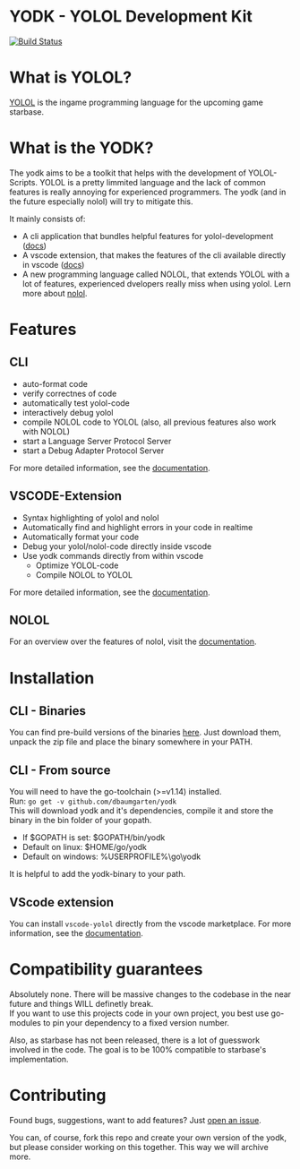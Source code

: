 # YODK - YOLOL Development Kit
[![Build Status](https://travis-ci.com/dbaumgarten/yodk.svg?branch=master)](https://travis-ci.com/dbaumgarten/yodk)

# What is YOLOL?
[YOLOL](https://wiki.starbasegame.com/index.php/YOLOL) is the ingame programming language for the upcoming game starbase.

# What is the YODK?
The yodk aims to be a toolkit that helps with the development of YOLOL-Scripts. YOLOL is a pretty limmited language and the lack of common features is really annoying for experienced programmers. The yodk (and in the future especially nolol) will try to mitigate this.  

It mainly consists of:
- A cli application that bundles helpful features for yolol-development ([docs](https://dbaumgarten.github.io/yodk/#/cli))
- A vscode extension, that makes the features of the cli available directly in vscode ([docs](https://dbaumgarten.github.io/yodk/#/vscode-yolol))
- A new programming language called NOLOL, that extends YOLOL with a lot of features, experienced dvelopers really miss when using yolol. Lern more about [nolol](https://dbaumgarten.github.io/yodk/#/nolol).

# Features

## CLI
- auto-format code
- verify correctnes of code
- automatically test yolol-code
- interactively debug yolol
- compile NOLOL code to YOLOL (also, all previous features also work with NOLOL)
- start a Language Server Protocol Server
- start a Debug Adapter Protocol Server

For more detailed information, see the [documentation](https://dbaumgarten.github.io/yodk/#/cli).

## VSCODE-Extension
- Syntax highlighting of yolol and nolol
- Automatically find and highlight errors in your code in realtime
- Automatically format your code
- Debug your yolol/nolol-code directly inside vscode
- Use yodk commands directly from within vscode
    - Optimize YOLOL-code
    - Compile NOLOL to YOLOL

For more detailed information, see the [documentation](https://dbaumgarten.github.io/yodk/#/vscode-yolol).

## NOLOL
For an overview over the features of nolol, visit the [documentation](https://dbaumgarten.github.io/yodk/#/nolol).

# Installation

## CLI - Binaries
You can find pre-build versions of the binaries [here](https://github.com/dbaumgarten/yodk/releases).
Just download them, unpack the zip file and place the binary somewhere in your PATH.

## CLI - From source
You will need to have the go-toolchain (>=v1.14) installed.  
Run: ```go get -v github.com/dbaumgarten/yodk```  
This will download yodk and it's dependencies, compile it and store the binary in the bin folder of your gopath.
- If $GOPATH is set: $GOPATH/bin/yodk
- Default on linux: $HOME/go/yodk
- Default on windows: %USERPROFILE%\\go\\yodk  

It is helpful to add the yodk-binary to your path.

## VScode extension
You can install ```vscode-yolol``` directly from the vscode marketplace. For more information, see the [documentation](https://dbaumgarten.github.io/yodk/#/vscode-yolol).

# Compatibility guarantees
Absolutely none. There will be massive changes to the codebase in the near future and things WILL definetly break.  
If you want to use this projects code in your own project, you best use go-modules to pin your dependency to a fixed version number.

Also, as starbase has not been released, there is a lot of guesswork involved in the code. The goal is to be 100% compatible to starbase's implementation.

# Contributing
Found bugs, suggestions, want to add features? Just [open an issue](https://github.com/dbaumgarten/yodk/issues/new).  

You can, of course, fork this repo and create your own version of the yodk, but please consider working on this together. This way we will archive more.
